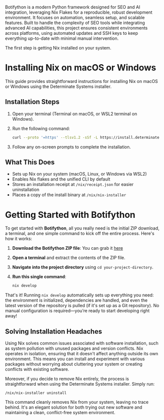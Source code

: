 Botifython is a modern Python framework designed for SEO and AI integration,
leveraging Nix Flakes for a reproducible, robust development environment.
It focuses on automation, seamless setup, and scalable features. Built to handle
the complexity of SEO tools while integrating advanced AI capabilities, this project
ensures consistent environments across platforms, using automated updates and
SSH keys to keep everything up-to-date with minimal manual intervention.

The first step is getting Nix installed on your system.

# Installing Nix on macOS or Windows

This guide provides straightforward instructions for installing Nix on macOS or Windows using the Determinate Systems installer.

## Installation Steps

1. Open your terminal (Terminal on macOS, or WSL2 terminal on Windows).

2. Run the following command:

   ```bash
   curl --proto '=https' --tlsv1.2 -sSf -L https://install.determinate.systems/nix | sh -s -- install
   ```

3. Follow any on-screen prompts to complete the installation.

## What This Does

- Sets up Nix on your system (macOS, Linux, or Windows via WSL2)
- Enables Nix flakes and the unified CLI by default
- Stores an installation receipt at `/nix/receipt.json` for easier uninstallation
- Places a copy of the install binary at `/nix/nix-installer`

# Getting Started with Botifython

To get started with **Botifython**, all you really need is the initial ZIP download, a terminal, and one simple command to kick off the entire process. Here's how it works:

1. **Download the Botifython ZIP file**: You can grab it [here](https://botifython.com/botifython.zip)

2. **Open a terminal** and extract the contents of the ZIP file.
3. **Navigate into the project directory** using `cd your-project-directory`.
4. **Run this single command**:

   ```bash
   nix develop
   ```

That's it! Running `nix develop` automatically sets up everything you need: the environment is initialized, dependencies are handled, and even the latest version of the repository is pulled (if it's set up as a Git repository). No manual configuration is required—you’re ready to start developing right away!

## Solving Installation Headaches

Using Nix solves common issues associated with software installation, such as system pollution with unused packages and version conflicts. Nix operates in isolation, ensuring that it doesn't affect anything outside its own environment. This means you can install and experiment with various packages without worrying about cluttering your system or creating conflicts with existing software.

Moreover, if you decide to remove Nix entirely, the process is straightforward when using the Determinate Systems installer. Simply run:

```
/nix/nix-installer uninstall
```
This command cleanly removes Nix from your system, leaving no trace behind. It's an elegant solution for both trying out new software and maintaining a clean, conflict-free system environment.
